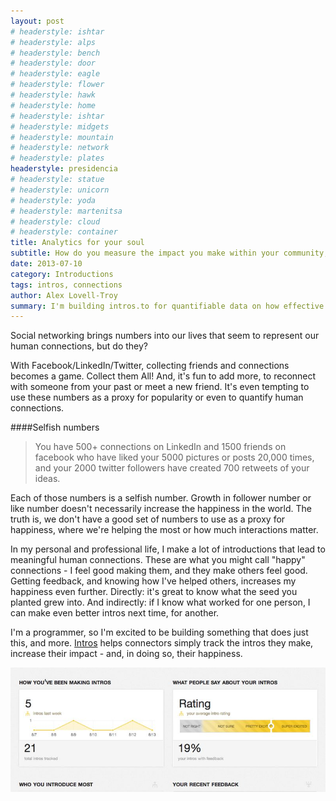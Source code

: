 ```yaml
---
layout: post
# headerstyle: ishtar
# headerstyle: alps
# headerstyle: bench
# headerstyle: door
# headerstyle: eagle
# headerstyle: flower
# headerstyle: hawk
# headerstyle: home
# headerstyle: ishtar
# headerstyle: midgets
# headerstyle: mountain
# headerstyle: network
# headerstyle: plates
headerstyle: presidencia
# headerstyle: statue
# headerstyle: unicorn
# headerstyle: yoda
# headerstyle: martenitsa
# headerstyle: cloud
# headerstyle: container
title: Analytics for your soul
subtitle: How do you measure the impact you make within your community, smiles, hugs, birthday cards? Meaningful Human Connections?
date: 2013-07-10
category: Introductions
tags: intros, connections
author: Alex Lovell-Troy
summary: I'm building intros.to for quantifiable data on how effective I am at helping those around me because social networking can be alienating.
---
```


Social networking brings numbers into our lives that seem to represent our human connections, but do they? 

With Facebook/LinkedIn/Twitter, collecting friends and connections becomes a game.  Collect them All!  And, it's fun to add more, to reconnect with someone from your past or meet a new friend.  It's even tempting to use these numbers as a proxy for popularity or even to quantify human connections.

####Selfish numbers
> You have 500+ connections on LinkedIn and 1500 friends on facebook who have liked your 5000 pictures or posts 20,000 times, and your 2000 twitter followers have created 700 retweets of your ideas.

Each of those numbers is a selfish number. Growth in follower number or like number doesn't necessarily increase the happiness in the world.  The truth is, we don't have a good set of numbers to use as a proxy for happiness, where we're helping the most or how much interactions matter.

In my personal and professional life, I make a lot of introductions that lead to meaningful human connections.  These are what you might call "happy" connections - I feel good making them, and they make others feel good. Getting feedback, and knowing how I've helped others, increases my happiness even further. Directly: it's great to know what the seed you planted grew into. And indirectly: if I know what worked for one person, I can make even better intros next time, for another.

I'm a programmer, so I'm excited to be building something that does just this, and more. [Intros](http://intros.to) helps connectors simply track the intros they make, increase their impact - and, in doing so, their happiness.

![Intros.to Dashboard Image ](/img/intros_dashboard.jpg "My Dashboard")

